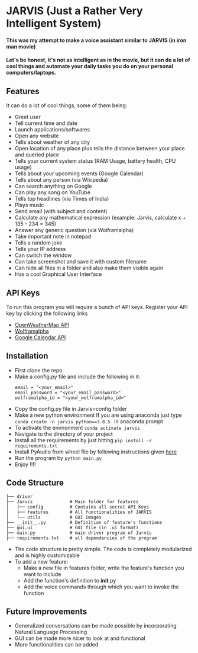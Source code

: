 # JARVIS (Just a Rather Very Intelligent System)

#### This was my attempt to make a voice assistant similar to JARVIS (in iron man movie)
#### Let's be honest, it's not as intelligent as in the movie, but it can do a lot of cool things and automate your daily tasks you do on your personal computers/laptops.

## Features


It can do a lot of cool things, some of them being:

- Greet user
- Tell current time and date
- Launch applications/softwares 
- Open any website
- Tells about weather of any city
- Open location of any place plus tells the distance between your place and queried place
- Tells your current system status (RAM Usage, battery health, CPU usage)
- Tells about your upcoming events (Google Calendar)
- Tells about any person (via Wikipedia)
- Can search anything on Google 
- Can play any song on YouTube
- Tells top headlines (via Times of India)
- Plays music
- Send email (with subject and content)
- Calculate any mathematical expression (example: Jarvis, calculate x + 135 - 234 = 345)
- Answer any generic question (via Wolframalpha)
- Take important note in notepad
- Tells a random joke
- Tells your IP address
- Can switch the window
- Can take screenshot and save it with custom filename
- Can hide all files in a folder and also make them visible again
- Has a cool Graphical User Interface

## API Keys
To run this program you will require a bunch of API keys. Register your API key by clicking the following links

- [OpenWeatherMap API](https://openweathermap.org/api)
- [Wolframalpha](https://www.wolframalpha.com/)
- [Google Calendar API](https://developers.google.com/calendar/auth)
  
## Installation

- First clone the repo
- Make a config.py file and include the following in it:
    ```weather_api_key = "<your_api_key>"
    email = "<your_email>"
    email_password = "<your_email_password>"
    wolframalpha_id = "<your_wolframalpha_id>"
- Copy the config.py file in Jarvis>config folder
- Make a new python environment
    If you are using anaconda just type ```conda create -n jarvis python==3.8.5 ``` in anaconda prompt
- To activate the environment ``` conda activate jarvis ```
- Navigate to the directory of your project
- Install all the requirements by just hitting ``` pip install -r requirements.txt ```
- Install PyAudio from wheel file by following instructions given [here](https://stackoverflow.com/a/55630212)
- Run the program by ``` python main.py ```
- Enjoy !!!!

## Code Structure


    ├── driver
    ├── Jarvis              # Main folder for features 
    │   ├── config          # Contains all secret API Keys
    │   ├── features        # All functionalities of JARVIS 
    │   └── utils           # GUI images
    ├── __init__.py         # Definition of feature's functions
    ├── gui.ui              # GUI file (in .ui format)
    ├── main.py             # main driver program of Jarvis
    ├── requirements.txt    # all dependencies of the program

- The code structure is pretty simple. The code is completely modularized and is highly customizable
- To add a new feature:
  -  Make a new file in features folder, write the feature's function you want to include
  - Add the function's definition to __init__.py
  - Add the voice commands through which you want to invoke the function


## Future Improvements
- Generalized conversations can be made possible by incorporating Natural Language Processing
- GUI can be made more nicer to look at and functional
- More functionalities can be added
